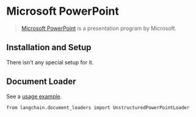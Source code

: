 Microsoft PowerPoint
====================

> [Microsoft PowerPoint](https://en.wikipedia.org/wiki/Microsoft_PowerPoint) is a presentation program by Microsoft.

Installation and Setup[](#installation-and-setup "Direct link to Installation and Setup")
------------------------------------------------------------------------------------------

There isn't any special setup for it.

Document Loader[](#document-loader "Direct link to Document Loader")
---------------------------------------------------------------------

See a [usage example](/docs/integrations/document_loaders/microsoft_powerpoint).

    from langchain.document_loaders import UnstructuredPowerPointLoader